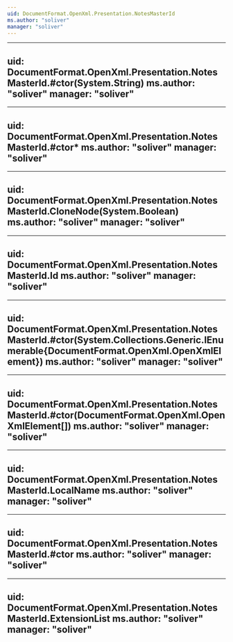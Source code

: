 ```yaml
---
uid: DocumentFormat.OpenXml.Presentation.NotesMasterId
ms.author: "soliver"
manager: "soliver"
---
```


---
uid: DocumentFormat.OpenXml.Presentation.NotesMasterId.#ctor(System.String)
ms.author: "soliver"
manager: "soliver"
---

---
uid: DocumentFormat.OpenXml.Presentation.NotesMasterId.#ctor*
ms.author: "soliver"
manager: "soliver"
---

---
uid: DocumentFormat.OpenXml.Presentation.NotesMasterId.CloneNode(System.Boolean)
ms.author: "soliver"
manager: "soliver"
---

---
uid: DocumentFormat.OpenXml.Presentation.NotesMasterId.Id
ms.author: "soliver"
manager: "soliver"
---

---
uid: DocumentFormat.OpenXml.Presentation.NotesMasterId.#ctor(System.Collections.Generic.IEnumerable{DocumentFormat.OpenXml.OpenXmlElement})
ms.author: "soliver"
manager: "soliver"
---

---
uid: DocumentFormat.OpenXml.Presentation.NotesMasterId.#ctor(DocumentFormat.OpenXml.OpenXmlElement[])
ms.author: "soliver"
manager: "soliver"
---

---
uid: DocumentFormat.OpenXml.Presentation.NotesMasterId.LocalName
ms.author: "soliver"
manager: "soliver"
---

---
uid: DocumentFormat.OpenXml.Presentation.NotesMasterId.#ctor
ms.author: "soliver"
manager: "soliver"
---

---
uid: DocumentFormat.OpenXml.Presentation.NotesMasterId.ExtensionList
ms.author: "soliver"
manager: "soliver"
---
